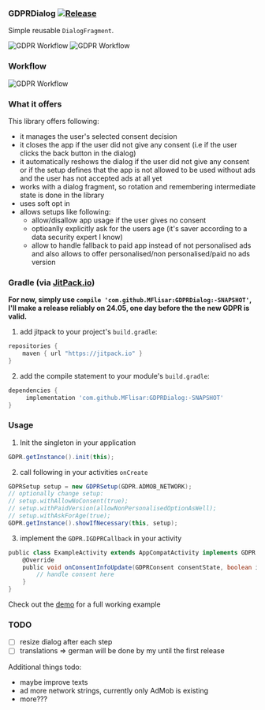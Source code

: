 ### GDPRDialog [![Release](https://jitpack.io/v/MFlisar/GDPRDialog.svg)](https://jitpack.io/#MFlisar/GDPRDialog)

Simple reusable `DialogFragment`.

![GDPR Workflow](https://github.com/MFlisar/GDPRDialog/blob/master/screenshots/demo1.gif "demo1")
![GDPR Workflow](https://github.com/MFlisar/GDPRDialog/blob/master/screenshots/demo2.gif "demo2")

### Workflow

![GDPR Workflow](https://github.com/MFlisar/GDPRDialog/blob/master/screenshots/workflow.png "Workflow")

### What it offers

This library offers following:

* it manages the user's selected consent decision
* it closes the app if the user did not give any consent (i.e if the user clicks the back button in the dialog)
* it automatically reshows the dialog if the user did not give any consent or if the setup defines that the app is not allowed to be used without ads and the user has not accepted ads at all yet
* works with a dialog fragment, so rotation and remembering intermediate state is done in the library
* uses soft opt in
* allows setups like following:
  * allow/disallow app usage if the user gives no consent
  * optioanlly explicitly ask for the users age (it's saver according to a data security expert I know)
  * allow to handle fallback to paid app instead of not personalised ads and also allows to offer personalised/non personalised/paid no ads version

### Gradle (via [JitPack.io](https://jitpack.io/))

**For now, simply use `compile 'com.github.MFlisar:GDPRDialog:-SNAPSHOT'`, I'll make a release reliably on 24.05, one day before the the new GDPR is valid.**

1. add jitpack to your project's `build.gradle`:
```groovy
repositories {
    maven { url "https://jitpack.io" }
}
```
2. add the compile statement to your module's `build.gradle`:
```groovy
dependencies {
     implementation 'com.github.MFlisar:GDPRDialog:-SNAPSHOT'
}
```

### Usage

1. Init the singleton in your application
```groovy
GDPR.getInstance().init(this);
```
2. call following in your activities `onCreate`
```groovy
GDPRSetup setup = new GDPRSetup(GDPR.ADMOB_NETWORK);
// optionally change setup:
// setup.withAllowNoConsent(true);
// setup.withPaidVersion(allowNonPersonalisedOptionAsWell);
// setup.withAskForAge(true);
GDPR.getInstance().showIfNecessary(this, setup);
```
3. implement the `GDPR.IGDPRCallback` in your activity
```groovy
public class ExampleActivity extends AppCompatActivity implements GDPR.IGDPRCallback {
    @Override
    public void onConsentInfoUpdate(GDPRConsent consentState, boolean isNewState) {
        // handle consent here
    }
}
```

Check out the [demo](https://github.com/MFlisar/GDPRDialog/blob/master/app/src/main/java/com/michaelflisar/gdprdialog/demo/DemoActivity.java) for a full working example

### TODO

* [ ] resize dialog after each step
* [ ] translations => german will be done by my until the first release

Additional things todo:

* maybe improve texts
* ad more network strings, currently only AdMob is existing
* more???